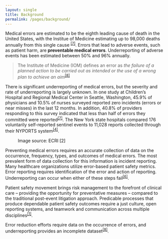 ```yaml
---
layout: single
title: Background
permalink: /pages/background/
---
```


Medical errors are estimated to be the eighth leading cause of death in the United States, with the Institue of Medicine estimating up to 98,000 deaths annually from this single cause <sup>[[7]](https://rauchb.github.io/RMI-5103/assets/sources/#7)</sup>. Errors that lead to adverse events, such as patient harm, are **preventable medical errors**. Underreporting of adverse events has been estimated between 50% and 96% annually.
> The Institute of Medicine (IOM) defines an error as *the failure of a planned action to be carried out as intended or the use of a wrong plan to achieve an aim*<sup>[[8]](https://rauchb.github.io/RMI-5103/assets/sources/#8)</sup> 

There is significant underreporting of medical errors, but the severity and rate of underreporting is largely unknown. In one study at Children’s Hospital and Regional Medical Center in Seattle, Washington, 45.9% of physicians and 10.5% of nurses surveyed reported zero incidents (errors or near misses) in the last 12 months. In addition, 40.8% of providers responding to this survey indicated that less than half of errors they committed were reported<sup>[[7]](https://rauchb.github.io/RMI-5103/assets/sources/#7)</sup>. The New York state hospitals compared 176 voluntarily self-reported sentinel events to 11,028 reports collected through their NYPORTS system<sup>[[4]](https://rauchb.github.io/RMI-5103/assets/sources/#4)</sup>. 

<figure class="align-center">
  <img src="{{ site.url }}{{ site.baseurl }}/assets/images/self-perception-reporting-source2.png" alt="">
  <figcaption>Image source: ECRI [2]</figcaption>
</figure>

Preventing medical errors requires an accurate collection of data on the occurrence, frequency, types, and outcomes of medical errors. The most prevalent form of data collection for this information is incident reporting. Many healthcare organizations utilize error-based patient safety metrics. Error reporting requires identification of the error and action of reporting. Underreporting can occur when either of these steps fail<sup>[[6]](https://rauchb.github.io/RMI-5103/assets/sources/#6)</sup>.   

Patient safety movement brings risk management to the forefront of clinical care – providing the opportunity for preventative measures – compared to the traditional post-event litigation approach. Predicable processes that produce dependable patient safety outcomes require a just culture, open reporting systems, and teamwork and communication across multiple disciplines<sup>[[1]](https://rauchb.github.io/RMI-5103/assets/sources/#1)</sup>.

Error reduction efforts require data on the occurrence of errors, and underreporting provides an incomplete dataset<sup>[[8]](https://rauchb.github.io/RMI-5103/assets/sources/#8)</sup>. 